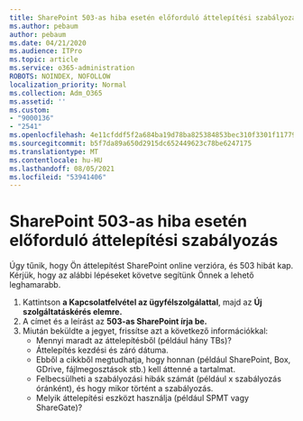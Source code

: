 ```yaml
---
title: SharePoint 503-as hiba esetén előforduló áttelepítési szabályozás
ms.author: pebaum
author: pebaum
ms.date: 04/21/2020
ms.audience: ITPro
ms.topic: article
ms.service: o365-administration
ROBOTS: NOINDEX, NOFOLLOW
localization_priority: Normal
ms.collection: Adm_O365
ms.assetid: ''
ms.custom:
- "9000136"
- "2541"
ms.openlocfilehash: 4e11cfddf5f2a684ba19d78ba825384853bec310f3301f1177971c0a04548c05
ms.sourcegitcommit: b5f7da89a650d2915dc652449623c78be6247175
ms.translationtype: MT
ms.contentlocale: hu-HU
ms.lasthandoff: 08/05/2021
ms.locfileid: "53941406"
---
```

# <a name="sharepoint-migration-throttling-with-503-errors"></a>SharePoint 503-as hiba esetén előforduló áttelepítési szabályozás

Úgy tűnik, hogy Ön áttelepítést SharePoint online verzióra, és 503 hibát kap. Kérjük, hogy az alábbi lépéseket követve segítünk Önnek a lehető leghamarabb.

1. Kattintson **a Kapcsolatfelvétel az ügyfélszolgálattal**, majd az **Új szolgáltatáskérés elemre.**
2. A címet és a leírást az **503-as SharePoint írja be.**
3. Miután beküldte a jegyet, frissítse azt a következő információkkal:
    - Mennyi maradt az áttelepítésből (például hány TBs)?
    - Áttelepítés kezdési és záró dátuma.
    - Ebből a cikkből megtudhatja, hogy honnan (például SharePoint, Box, GDrive, fájlmegosztások stb.) kell áttenné a tartalmat.
    - Felbecsülheti a szabályozási hibák számát (például x szabályozás óránként), és hogy mikor történt a szabályozás.
    - Melyik áttelepítési eszközt használja (például SPMT vagy ShareGate)?
